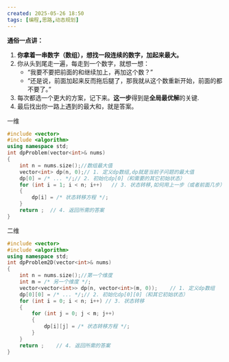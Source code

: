 ```yaml
---
created: 2025-05-26 18:50
tags: [编程,思路,动态规划]
---
```


**通俗一点讲：**

1. **你拿着一串数字（数组），想找一段连续的数字，加起来最大。**
2. 你从头到尾走一遍，每走到一个数字，就想一想：
    - “我要不要把前面的和继续加上，再加这个数？”
    - “还是说，前面加起来反而拖后腿了，那我就从这个数重新开始，前面的都不要了。”
3. 每次都选一个更大的方案，记下来。**这一步**得到是**全局最优解**的关键.
4. 最后找出你一路上遇到的最大和，就是答案。

一维
```cpp
#include <vector>
#include <algorithm>
using namespace std;
int dpProblem(vector<int>& nums) 
{
    int n = nums.size();//数组最大值    
    vector<int> dp(n, 0);// 1. 定义dp数组,dp就是当前子问题的最大值
    dp[0] = /* ... */;// 2. 初始化dp[0]（和需要的其它初始状态）
    for (int i = 1; i < n; i++)   // 3. 状态转移,如何用上一步（或者前面几步）的结果，推导出当前这一步的结果”的公式或方法
    {
        dp[i] = /* 状态转移方程 */;
    }
    return ;  // 4. 返回所需的答案
}
```


二维
```cpp
#include <vector>
#include <algorithm>
using namespace std;
int dpProblem2D(vector<int>& nums) 
{
    int n = nums.size();//第一个维度
    int m = /* 另一个维度 */;  
    vector<vector<int>> dp(n, vector<int>(m, 0));    // 1. 定义dp数组
    dp[0][0] = /* ... */;// 2. 初始化dp[0][0]（和其它初始状态）
    for (int i = 0; i < n; i++) // 3. 状态转移
    {
        for (int j = 0; j < m; j++) 
        {
            dp[i][j] = /* 状态转移方程 */;
        }
    }
    return ;    // 4. 返回所需的答案
}
```